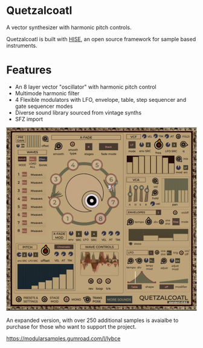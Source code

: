 # Quetzalcoatl

A vector synthesizer with harmonic pitch controls.

Quetzalcoatl is built with [HISE](http://hise.audio), an open source framework for sample based instruments. 


# Features 

- An 8 layer vector "oscillator" with harmonic pitch control
- Multimode harmonic filter
- 4 Flexible modulators with LFO, envelope, table, step sequencer and gate sequencer modes
- Diverse sound library sourced from vintage synths
- SFZ import

![Quetzalcoatl](https://raw.githubusercontent.com/publicsamples/Quetzalcoatl/main/Quetzalcoatl.png)

An expanded version, with over 250 additional samples is avaialbe to purchase for those who want to support the project.

https://modularsamples.gumroad.com/l/lybce



